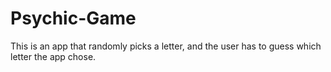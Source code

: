 # Psychic-Game
This is an app that randomly picks a letter, and the user has to guess which letter the app chose.
